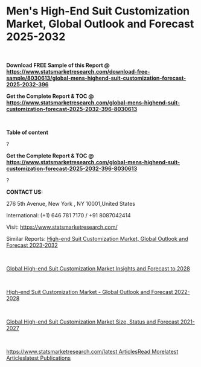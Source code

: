 <h1>Men's High-End Suit Customization Market, Global Outlook and Forecast 2025-2032</h1><br/><p><strong>Download FREE Sample of this Report @ <a href="https://www.statsmarketresearch.com/download-free-sample/8030613/global-mens-highend-suit-customization-forecast-2025-2032-396">https://www.statsmarketresearch.com/download-free-sample/8030613/global-mens-highend-suit-customization-forecast-2025-2032-396</a></strong></p>
 
 
 
 <div><b>Get the Complete Report & TOC @ <a href="https://www.statsmarketresearch.com/global-mens-highend-suit-customization-forecast-2025-2032-396-8030613">https://www.statsmarketresearch.com/global-mens-highend-suit-customization-forecast-2025-2032-396-8030613</a></b></div>
 
 
 
 <p><br />
 
 <b>Table of content</b></p>
 
 
 
 <p>? </p>
 
 
 
 <div><b>Get the Complete Report & TOC @ <a href="https://www.statsmarketresearch.com/global-mens-highend-suit-customization-forecast-2025-2032-396-8030613">https://www.statsmarketresearch.com/global-mens-highend-suit-customization-forecast-2025-2032-396-8030613</a></b></div>
 
 
 
 <p>? </p>
 
 
 
 <p><b>CONTACT US:</b><br />
 
 276 5th Avenue, New York , NY 10001,United States<br />
 
 International: (+1) 646 781 7170 / +91 8087042414<br />
 
 Visit: <a href="https://www.statsmarketresearch.com/">https://www.statsmarketresearch.com/</a><br />
 
 Similar Reports: <a href="https://www.statsmarketresearch.com/global-mens-highend-suit-customization-forecast-2025-2032-396-8030613">High-end Suit Customization Market, Global Outlook and Forecast 2023-2032</a><br />
 
 <br />
 
 <a href="https://www.statsmarketresearch.com/global-mens-highend-suit-customization-forecast-2025-2032-396-8030613">Global High-end Suit Customization Market Insights and Forecast to 2028</a><br />
 
 <br />
 
 <a href="https://www.statsmarketresearch.com/global-mens-highend-suit-customization-forecast-2025-2032-396-8030613">High-end Suit Customization Market - Global Outlook and Forecast 2022-2028</a><br />
 
 <br />
 
 <a href="https://www.statsmarketresearch.com/global-mens-highend-suit-customization-forecast-2025-2032-396-8030613">Global High-end Suit Customization Market Size, Status and Forecast 2021-2027</a><br />
 
 <br />
 
 <a href="https://gyeongbokgung.com">https://www.statsmarketresearch.com/</a><a href="https://hallyeomaritime.com">latest Articles</a><a href="https://jingwansa.com">Read More</a><a href="https://nguoiviet.jp/">latest Articles</a><a href="https://www.intelmarketresearch.com/">latest Publications</a></p>